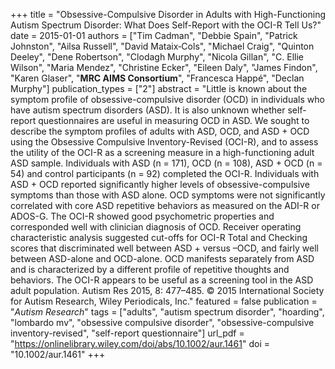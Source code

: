 +++
title = "Obsessive-Compulsive Disorder in Adults with High-Functioning Autism Spectrum Disorder: What Does Self-Report with the OCI-R Tell Us?"
date = 2015-01-01
authors = ["Tim Cadman", "Debbie Spain", "Patrick Johnston", "Ailsa Russell", "David Mataix‐Cols", "Michael Craig", "Quinton Deeley", "Dene Robertson", "Clodagh Murphy", "Nicola Gillan", "C. Ellie Wilson", "Maria Mendez", "Christine Ecker", "Eileen Daly", "James Findon", "Karen Glaser", "**MRC AIMS Consortium**", "Francesca Happé", "Declan Murphy"]
publication_types = ["2"]
abstract = "Little is known about the symptom profile of obsessive-compulsive disorder (OCD) in individuals who have autism spectrum disorders (ASD). It is also unknown whether self-report questionnaires are useful in measuring OCD in ASD. We sought to describe the symptom profiles of adults with ASD, OCD, and ASD + OCD using the Obsessive Compulsive Inventory-Revised (OCI-R), and to assess the utility of the OCI-R as a screening measure in a high-functioning adult ASD sample. Individuals with ASD (n = 171), OCD (n = 108), ASD + OCD (n = 54) and control participants (n = 92) completed the OCI-R. Individuals with ASD + OCD reported significantly higher levels of obsessive-compulsive symptoms than those with ASD alone. OCD symptoms were not significantly correlated with core ASD repetitive behaviors as measured on the ADI-R or ADOS-G. The OCI-R showed good psychometric properties and corresponded well with clinician diagnosis of OCD. Receiver operating characteristic analysis suggested cut-offs for OCI-R Total and Checking scores that discriminated well between ASD + versus –OCD, and fairly well between ASD-alone and OCD-alone. OCD manifests separately from ASD and is characterized by a different profile of repetitive thoughts and behaviors. The OCI-R appears to be useful as a screening tool in the ASD adult population. Autism Res 2015, 8: 477–485. © 2015 International Society for Autism Research, Wiley Periodicals, Inc."
featured = false
publication = "*Autism Research*"
tags = ["adults", "autism spectrum disorder", "hoarding", "lombardo mv", "obsessive compulsive disorder", "obsessive-compulsive inventory-revised", "self-report questionnaire"]
url_pdf = "https://onlinelibrary.wiley.com/doi/abs/10.1002/aur.1461"
doi = "10.1002/aur.1461"
+++

